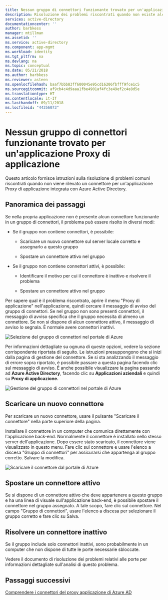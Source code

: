 ```yaml
---
title: Nessun gruppo di connettori funzionante trovato per un'applicazione Proxy di applicazione | Microsoft Docs
description: Risoluzione dei problemi riscontrati quando non esiste alcun connettore funzionante in un gruppo di connettori per l'applicazione con Proxy di applicazione di Azure AD
services: active-directory
documentationcenter: ''
author: barbkess
manager: mtillman
ms.assetid: ''
ms.service: active-directory
ms.component: app-mgmt
ms.workload: identity
ms.tgt_pltfrm: na
ms.devlang: na
ms.topic: conceptual
ms.date: 05/21/2018
ms.author: barbkess
ms.reviewer: asteen
ms.openlocfilehash: baaf7bbb83ff600045e95cd16206fbfff9fce1c5
ms.sourcegitcommit: af9cb4c4d9aaa1fbe4901af4fc3e49ef2c4e8d5e
ms.translationtype: HT
ms.contentlocale: it-IT
ms.lasthandoff: 09/11/2018
ms.locfileid: "44356073"
---
```

# <a name="no-working-connector-group-found-for-an-application-proxy-application"></a>Nessun gruppo di connettori funzionante trovato per un'applicazione Proxy di applicazione

Questo articolo fornisce istruzioni sulla risoluzione di problemi comuni riscontrati quando non viene rilevato un connettore per un'applicazione Proxy di applicazione integrata con Azure Active Directory.

## <a name="overview-of-steps"></a>Panoramica dei passaggi
Se nella propria applicazione non è presente alcun connettore funzionante in un gruppo di connettori, il problema può essere risolto in diversi modi:

-   Se il gruppo non contiene connettori, è possibile:

    -   Scaricare un nuovo connettore sul server locale corretto e assegnarlo a questo gruppo

    -   Spostare un connettore attivo nel gruppo

-   Se il gruppo non contiene connettori attivi, è possibile:

    -   Identificare il motivo per cui il connettore è inattivo e risolvere il problema

    -   Spostare un connettore attivo nel gruppo

Per sapere qual è il problema riscontrato, aprire il menu "Proxy di applicazione" nell'applicazione, quindi cercare il messaggio di avviso del gruppo di connettori. Se nel gruppo non sono presenti connettori, il messaggio di avviso specifica che il gruppo necessita di almeno un connettore. Se non si dispone di alcun connettore attivo, il messaggio di avviso lo segnala. È normale avere connettori inattivi. 

   ![Selezione del gruppo di connettori nel portale di Azure](./media/application-proxy-connectivity-no-working-connector/no-active-connector.png)

Per informazioni dettagliate su ognuna di queste opzioni, vedere la sezione corrispondente riportata di seguito. Le istruzioni presuppongono che si inizi dalla pagina di gestione del connettore. Se si sta analizzando il messaggio di errore sopra riportato, è possibile passare a questa pagina facendo clic sul messaggio di avviso. È anche possibile visualizzare la pagina passando ad **Azure Active Directory**, facendo clic su **Applicazioni aziendali** e quindi su **Proxy di applicazione.**

   ![Gestione del gruppo di connettori nel portale di Azure](./media/application-proxy-connectivity-no-working-connector/app-proxy.png)

## <a name="download-a-new-connector"></a>Scaricare un nuovo connettore

Per scaricare un nuovo connettore, usare il pulsante "Scaricare il connettore" nella parte superiore della pagina.

Installare il connettore in un computer che comunica direttamente con l'applicazione back-end. Normalmente il connettore è installato nello stesso server dell'applicazione. Dopo essere stato scaricato, il connettore viene visualizzato in questo menu. Fare clic sul connettore e usare l'elenco a discesa "Gruppo di connettori" per assicurarsi che appartenga al gruppo corretto. Salvare la modifica.

   ![Scaricare il connettore dal portale di Azure](./media/application-proxy-connectivity-no-working-connector/download-connector.png)
   
## <a name="move-an-active-connector"></a>Spostare un connettore attivo

Se si dispone di un connettore attivo che deve appartenere a questo gruppo e ha una linea di visuale sull'applicazione back-end, è possibile spostare il connettore nel gruppo assegnato. A tale scopo, fare clic sul connettore. Nel campo "Gruppo di connettori", usare l'elenco a discesa per selezionare il gruppo corretto e fare clic su Salva.

## <a name="resolve-an-inactive-connector"></a>Risolvere un connettore inattivo

Se il gruppo include solo connettori inattivi, sono probabilmente in un computer che non dispone di tutte le porte necessarie sbloccate.

Vedere il documento di risoluzione dei problemi relativi alle porte per informazioni dettagliate sull'analisi di questo problema.

## <a name="next-steps"></a>Passaggi successivi
[Comprendere i connettori del proxy applicazione di Azure AD](application-proxy-connectors.md)


